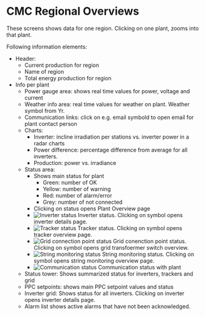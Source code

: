 # CMC Regional Overviews

These screens shows data for one region. Clicking on one plant, zooms into that plant.

Following information elements:

* Header:
    * Current production for region
    * Name of region
    * Total energy production for region
* Info per plant
    * Power gauge area: shows real time values for power, voltage and current
    * Weather info area: real time values for weather on plant. Weather symbol from Yr.
    * Communication links: click on e.g. email symbold to open email for plant contact person
    * Charts:
        * Inverter: incline irradiation per stations vs. inverter power in a radar charts
        * Power difference: percentage difference from average for all inverters.
        * Production: power vs. irradiance
    * Status area:
        * Shows main status for plant
            * Green: number of OK
            * Yellow: number of warning
            * Red: number of alarm/error
            * Grey: number of not connected
        * Clicking on status opens Plant Overview page
        * ![Inverter status](../../img/invstatus_31x31.png) Inverter status. Clicking on symbol opens inverter details page.       
        * ![Tracker status](../../img/tracker%20status.png) Tracker status. Clicking on symbol opens tracker overview page.                      
        * ![Grid connection point status](../../img/gridstatus.png) Grid conenction point status. Clicking on symbol opens grid transfoermer switch overview.
        * ![String monitoring status](../../img/stringmonstatus.png) String monitoring status. Clicking on symbol opens string monitoring overview page.         
        * ![Communication status](../../img/commstats.png) Communication status with plant
    * Status tower: Shows summarized status for inverters, trackers and grid
    * PPC setpoints: shows main PPC setpoint values and status
    * Inverter grid: Shows status for all inverters. Clicking on inverter opens inverter details page.
    * Alarm list shows active alarms that have not been acknowledged.
